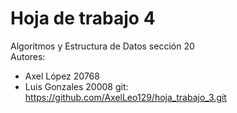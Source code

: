 # Hoja de trabajo 4
Algoritmos y Estructura de Datos sección 20  
Autores:
- Axel López 20768
- Luis Gonzales 20008
git: https://github.com/AxelLeo129/hoja_trabajo_3.git
